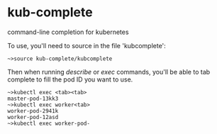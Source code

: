 # kub-complete
command-line completion for kubernetes

To use, you'll need to source in the file 'kubcomplete':
```shell
~>source kub-complete/kubcomplete
```

Then when running *describe* or *exec* commands, you'll be able to tab complete to fill the pod ID you want to use.

```shell
~>kubectl exec <tab><tab>
master-pod-13kk3
~>kubectl exec worker<tab>
worker-pod-2941k
worker-pod-12asd
~>kubectl exec worker-pod-
```
